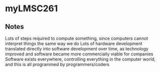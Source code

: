 # myLMSC261
## Notes
Lots of steps required to compute something, since computers cannot interpret things the same way we do
Lots of hardware development translated directly into software development over time, as technology improved and software became more commercially viable for companies
Software exists everywhere, controlling everything in the computer world, and this is all programmed by programmers/coders
